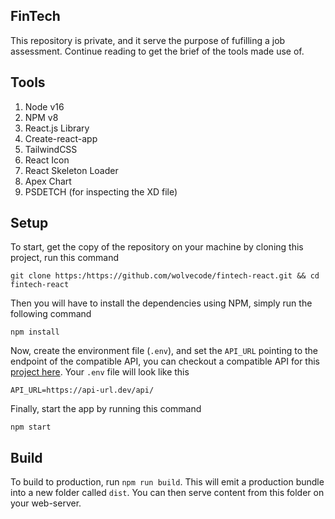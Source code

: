 ## FinTech
This repository is private, and it serve the purpose of fufilling a job assessment. Continue reading to get the brief of the tools made use of.

## Tools
1. Node v16
2. NPM v8
3. React.js Library
4. Create-react-app
5. TailwindCSS
6. React Icon
7. React Skeleton Loader
8. Apex Chart
9. PSDETCH (for inspecting the XD file)

## Setup
To start, get the copy of the repository on your machine by cloning this project, run this command
```ssh
git clone https:/https://github.com/wolvecode/fintech-react.git && cd fintech-react 
```

Then you will have to install the dependencies using NPM, simply run the following command
```ssh
npm install
```

Now, create the environment file (`.env`), and set the `API_URL` pointing to the endpoint of the compatible API, you can checkout a compatible API for this 
[project here](https://github.com/wolvecode/fintech-api). Your `.env` file will look like this
```
API_URL=https://api-url.dev/api/
```

Finally, start the app by running this command
```
npm start
```

## Build
To build to production, run `npm run build`. This will emit a production bundle into a new folder called `dist`. You can then serve content from this folder on your web-server.